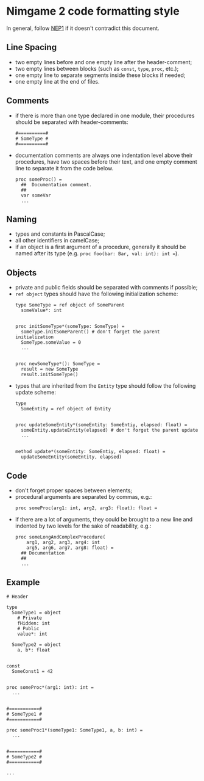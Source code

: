 Nimgame 2 code formatting style
===============================

In general, follow [NEP1](https://nim-lang.org/docs/nep1.html) if it doesn't contradict this document.


Line Spacing
------------
* two empty lines before and one empty line after the header-comment;
* two empty lines between blocks (such as `const`, `type`, `proc`, etc.);
* one empty line to separate segments inside these blocks if needed;
* one empty line at the end of files.


Comments
--------

* if there is more than one type declared in one module, their procedures should be separated with header-comments:
  ```
  #==========#
  # SomeType #
  #==========#
  ```
* documentation comments are always one indentation level above their procedures, have two spaces before their text, and one empty comment line to separate it from the code below.
  ```
  proc someProc() =
    ##  Documentation comment.
    ##
    var someVar
    ...
  ```


Naming
------
* types and constants in PascalCase;
* all other identifiers in camelCase;
* if an object is a first argument of a procedure, generally it should be named after its type (e.g. `proc foo(bar: Bar, val: int): int =`).


Objects
-------
* private and public fields should be separated with comments if possible;
* `ref object` types should have the following initialization scheme:
  ```
  type SomeType = ref object of SomeParent
    someValue*: int


  proc initSomeType*(someType: SomeType) =
    someType.initSomeParent() # don't forget the parent initialization
    SomeType.someValue = 0
    ...


  proc newSomeType*(): SomeType =
    result = new SomeType
    result.initSomeType()
  ```
* types that are inherited from the `Entity` type should follow the following update scheme:
  ```
  type
    SomeEntity = ref object of Entity


  proc updateSomeEntity*(someEntity: SomeEntiy, elapsed: float) =
    someEntity.updateEntity(elapsed) # don't forget the parent update
    ...


  method update*(someEntity: SomeEntiy, elapsed: float) =
    updateSomeEntity(someEntity, elapsed)
  ```


Code
----
* don't forget proper spaces between elements;
* procedural arguments are separated by commas, e.g.:
  ```
  proc someProc(arg1: int, arg2, arg3: float): float =
  ```
* if there are a lot of arguments, they could be brought to a new line and indented by two levels for the sake of readability, e.g.:
  ```
  proc someLongAndComplexProcedure(
      arg1, arg2, arg3, arg4: int
      arg5, arg6, arg7, arg8: float) =
    ## Documentation
    ##
    ...
  ```


Example
-------
  ```
  # Header

  type
    SomeType1 = object
      # Private
      fHidden: int
      # Public
      value*: int

    SomeType2 = object
      a, b*: float


  const
    SomeConst1 = 42


  proc someProc*(arg1: int): int =
    ...


  #===========#
  # SomeType1 #
  #===========#

  proc someProc1*(someType1: SomeType1, a, b: int) =
    ...


  #===========#
  # SomeType2 #
  #===========#

  ...

  ```

